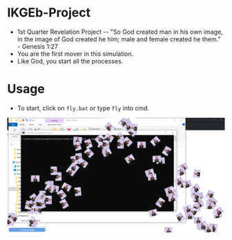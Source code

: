 # IKGEb-Project
- 1st Quarter Revelation Project
 -- "So God created man in his own image, in the image of God created he him; male and female created he them." - Genesis 1:27
 - You are the first mover in this simulation.
 - Like God, you start all the processes.

# Usage
- To start, click on ``fly.bat`` or type ``fly`` into cmd.

![rick](/a.png?raw=true "rick")
